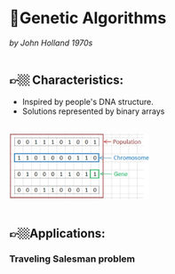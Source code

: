 <!-- Traveling Salesman -->
[1]: https://github.com/saracarolina12/IA_School/blob/master/Semestres/Optimizaci%C3%B3n%20y%20Metaheur%C3%ADsticas%20II/Code/Evolutionary%20Computation/Genetic%20Algorithms/TravelerSalesman/TravelerSalesman.ipynb 


# 🧬Genetic Algorithms 
_by John Holland 1970s_
</br>
</br>
## 👉🏼 Characteristics: 
 * Inspired by people's DNA structure.
 * Solutions represented by binary arrays

</br>
<img width="50%" src="imgs/GA/1.jpg"> </img>
</br>
</br>

## 👉🏼Applications:

### Traveling Salesman problem